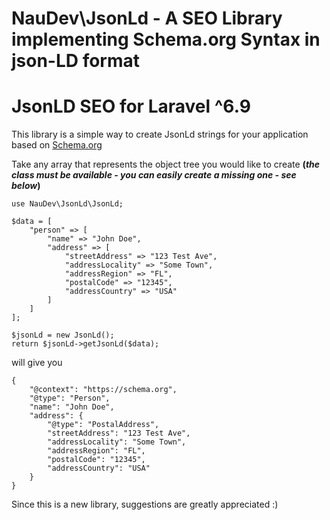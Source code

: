 # NauDev\JsonLd - A SEO Library implementing Schema.org Syntax in json-LD format

# JsonLD SEO for Laravel ^6.9

This library is a simple way to create JsonLd strings for your application
based on [Schema.org](https://schema.org)

Take any array that represents the object tree you would like to
create **(*the class must be available - you can easily create a missing one - see below*)**

	use NauDev\JsonLd\JsonLd;

	$data = [
		"person" => [
			"name" => "John Doe",
			"address" => [
				"streetAddress" => "123 Test Ave",
				"addressLocality" => "Some Town",
				"addressRegion" => "FL",
				"postalCode" => "12345",
				"addressCountry" => "USA"	
			]
		]
	];
	
	$jsonLd = new JsonLd();
	return $jsonLd->getJsonLd($data);

will give you

	{
		"@context": "https://schema.org",
		"@type": "Person",
		"name": "John Doe",
		"address": {
			"@type": "PostalAddress",
			"streetAddress": "123 Test Ave",
			"addressLocality": "Some Town",
			"addressRegion": "FL",
			"postalCode": "12345",
			"addressCountry": "USA"
		}
	}

Since this is a new library, suggestions are greatly appreciated :)





